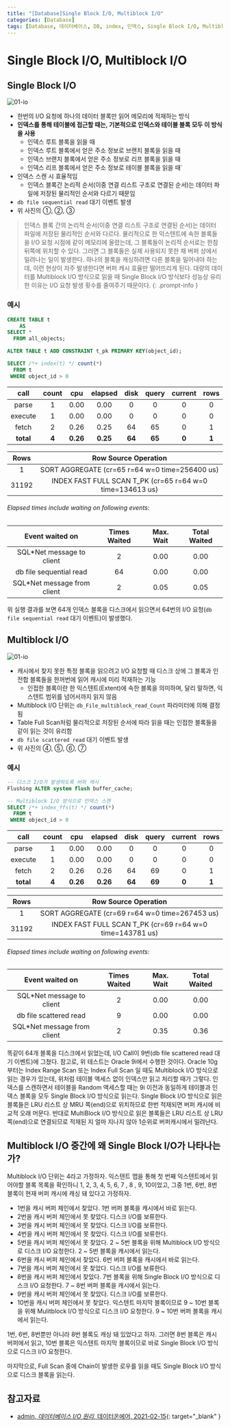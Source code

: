 ```yaml
---
title: "[Database]Single Block I/O, Multiblock I/O"
categories: [Database]
tags: [Database, 데이터베이스, DB, index, 인덱스, Single Block I/O, Multiblock I/O]
---
```


# Single Block I/O, Multiblock I/O

## Single Block I/O

![01-io](/assets/img/posts/database/single-block-io-and-multiblock-io/01-io.jpg)

- 한번의 I/O 요청에 하나의 데이터 블록만 읽어 메모리에 적재하는 방식
- **인덱스를 통해 테이블에 접근할 때는, 기본적으로 인덱스와 테이블 블록 모두 이 방식을 사용**
  + 인덱스 루트 블록을 읽을 때
  + 인덱스 루트 블록에서 얻은 주소 정보로 브랜치 블록을 읽을 때
  + 인덱스 브랜치 블록에서 얻은 주소 정보로 리프 블록을 읽을 때
  + 인덱스 리프 블록에서 얻은 주소 정보로 테이블 블록을 읽을 때`
- 인덱스 스캔 시 효율적임
  + 인덱스 블록간 논리적 순서(이중 연결 리스트 구조로 연결된 순서)는 데이터 파일에 저장된 물리적인 순서와 다르기 때문임
- `db file sequential read` 대기 이벤트 발생
- 위 사진의 ①, ②, ③

> 인덱스 블록 간의 논리적 순서(이중 연결 리스트 구조로 연결된 순서)는 데이터 파일에 저장된 물리적인 순서와 다르다. 물리적으로 한 익스텐트에 속한 블록들을 I/O 요청 시점에 같이 메모리에 올렸는데, 그 블록들이 논리적 순서로는 한참 뒤쪽에 위치할 수 있다. 그러면 그 블록들은 실제 사용되지 못한 채 버퍼 상에서 밀려나는 일이 발생한다. 하나의 블록을 캐싱하려면 다른 블록을 밀어내야 하는데, 이런 현상이 자주 발생한다면 버퍼 캐시 효율만 떨어뜨리게 된다. 대량의 데이터를 Multiblock I/O 방식으로 읽을 때 Single Block I/O 방식보다 성능상 유리한 이유는 I/O 요청 발생 횟수를 줄여주기 때문이다.
{: .prompt-info }

### 예시

```sql
CREATE TABLE t
    AS
SELECT *
  FROM all_objects;

ALTER TABLE t ADD CONSTRAINT t_pk PRIMARY KEY(object_id);

SELECT /*+ index(t) */ count(*)
  FROM t
 WHERE object_id > 0 
```

|    call   | count |    cpu   |  elapsed |  disk  | query  | current | rows  |
|:---------:|:-----:|:--------:|:--------:|:------:|:------:|:-------:|:-----:|
|   parse   |   1   |   0.00   |   0.00   |    0   |    0   |    0    |   0   |
|  execute  |   1   |   0.00   |   0.00   |    0   |    0   |    0    |   0   | 
|   fetch   |   2   |   0.26   |   0.25   |   64   |   65   |    0    |   1   | 
| **total** | **4** | **0.26** | **0.25** | **64** | **65** |  **0**  | **1** |

|  Rows |                  Row Source Operation                     |
|:-----:|:---------------------------------------------------------:|
|   1   |      SORT AGGREGATE (cr=65 r=64 w=0 time=256400 us)       |
| 31192 | INDEX FAST FULL SCAN T_PK (cr=65 r=64 w=0 time=134613 us) |

###### Elapsed times include waiting on following events:

|       Event waited on       | Times Waited | Max. Wait | Total Waited |
|:---------------------------:|:------------:|:---------:|:------------:|
|  SQL*Net message to client  |      2       |    0.00   |     0.00     |
|   db file sequential read   |     64       |    0.00   |     0.00     |
| SQL*Net message from client |      2       |    0.05   |     0.05     |

위 실행 결과를 보면 64개 인덱스 블록을 디스크에서 읽으면서 64번의 I/O 요청(`db file sequential read` 대기 이벤트)이 발생했다.

## Multiblock I/O

![01-io](/assets/img/posts/database/single-block-io-and-multiblock-io/01-io.jpg)

- 캐시에서 찾지 못한 특정 블록을 읽으려고 I/O 요청할 때 디스크 상에 그 블록과 인전합 블록들을 한꺼번에 읽어 캐시에 미리 적재하는 기능
  + 인접한 블록이란 한 익스텐트(Extent)에 속한 블록을 의미하며, 달리 말하면, 익스텐트 범위를 넘어서까지 읽지 않음
- Multiblock I/O 단위는 `db_File_multiblock_read_Count` 파라미터에 의해 결정됨
- Table Full Scan처럼 물리적으로 저장된 순서에 따라 읽을 때는 인접한 블록들을 같이 읽는 것이 유리함
- `db file scattered read` 대기 이벤트 발생
- 위 사진의 ④, ⑤, ⑥, ⑦

### 예시

```sql
-- 디스크 I/O가 발생하도록 버퍼 캐시
Flushing ALTER system flush buffer_cache;

-- Multiblock I/O 방식으로 인덱스 스캔
SELECT /*+ index_ffs(t) */ count(*)
  FROM t
 WHERE object_id > 0
```

|    call   | count |    cpu   |  elapsed |  disk  | query  | current | rows  |
|:---------:|:-----:|:--------:|:--------:|:------:|:------:|:-------:|:-----:| 
|   parse   |   1   |   0.00   |   0.00   |    0   |    0   |    0    |   0   | 
|  execute  |   1   |   0.00   |   0.00   |    0   |    0   |    0    |   0   | 
|   fetch   |   2   |   0.26   |   0.26   |   64   |   69   |    0    |   1   | 
| **total** | **4** | **0.26** | **0.26** | **64** | **69** |  **0**  | **1** |

|  Rows |                  Row Source Operation                     |
|:-----:|:---------------------------------------------------------:|
|   1   |      SORT AGGREGATE (cr=69 r=64 w=0 time=267453 us)       |
| 31192 | INDEX FAST FULL SCAN T_PK (cr=69 r=64 w=0 time=143781 us) |

###### Elapsed times include waiting on following events:

|       Event waited on       | Times Waited | Max. Wait | Total Waited |
|:---------------------------:|:------------:|:---------:|:------------:| 
|  SQL*Net message to client  |       2      |    0.00   |     0.00     |
|    db file scattered read   |       9      |    0.00   |     0.00     |
| SQL*Net message from client |       2      |    0.35   |     0.36     |

똑같이 64개 블록을 디스크에서 읽었는데, I/O Call이 9번(db file scattered read 대기 이벤트)에 그쳤다. 참고로, 위 테스트는 Oracle 9i에서 수행한 것이다. Oracle 10g부터는 Index Range Scan 또는 Index Full Scan 일 때도 Multiblock I/O 방식으로 읽는 경우가 있는데, 위처럼 테이블 액세스 없이 인덱스만 읽고 처리할 때가 그렇다. 인덱스를 스캔하면서 테이블을 Random 액세스할 때는 9i 이전과 동일하게 테이블과 인덱스 블록을 모두 Single Block I/O 방식으로 읽는다. Single Block I/O 방식으로 읽은 블록들은 LRU 리스트 상 MRU 쪽(end)으로 위치하므로 한번 적재되면 버퍼 캐시에 비교적 오래 머문다. 반대로 MultiBlock I/O 방식으로 읽은 블록들은 LRU 리스트 상 LRU 쪽(end)으로 연결되므로 적재된 지 얼마 지나지 않아 1순위로 버퍼캐시에서 밀려난다.

## Multiblock I/O 중간에 왜 Single Block I/O가 나타나는가?

Multiblock I/O 단위는 4라고 가정하자. 익스텐트 맵을 통해 첫 번째 익스텐트에서 읽어야할 블록 목록을 확인하니 1, 2, 3, 4, 5, 6, 7 , 8 , 9, 10이었고, 그중 1번, 6번, 8번 블록이 현재 버퍼 캐시에 캐싱 돼 있다고 가정하자.

- 1번을 캐시 버퍼 체인에서 찾았다. 1번 버퍼 블록을 캐시에서 바로 읽는다.
- 2번을 캐시 버퍼 체인에서 못 찾았다. 디스크 I/O를 보류한다.
- 3번을 캐시 버퍼 체인에서 못 찾았다. 디스크 I/O를 보류한다.
- 4번을 캐시 버퍼 체인에서 못 찾았다. 디스크 I/O를 보류한다.
- 5번을 캐시 버퍼 체인에서 못 찾았다. 2 ~ 5번 블록을 위해 Multiblock I/O 방식으로 디스크 I/O 요청한다. 2 ~ 5번 블록을 캐시에서 읽는다.
- 6번을 캐시 버퍼 체인에서 찾았다. 6번 버퍼 블록을 캐시에서 바로 읽는다.
- 7번을 캐시 버퍼 체인에서 못 찾았다. 디스크 I/O를 보류한다.
- 8번을 캐시 버퍼 체인에서 찾았다. 7번 블록을 위해 Single Block I/O 방식으로 디스크 I/O 요청한다. 7 ~ 8번 버퍼 블록을 캐시에서 읽는다.
- 9번을 캐시 버퍼 체인에서 못 찾았다. 디스크 I/O를 보류한다.
- 10번을 캐시 버퍼 체인에서 못 찾았다. 익스텐트 마지막 블록이므로 9 ~ 10번 블록을 위해 Mulitblock I/O 방식으로 디스크 I/O 요청한다. 9 ~ 10번 버퍼 블록을 캐시에서 읽는다.

1번, 6번, 8번뿐만 아니라 8번 블록도 캐싱 돼 있었다고 하자. 그러면 8번 블록은 캐시 버퍼에서 읽고, 10번 블록은 익스텐트 마지막 블록이므로 바로 Single Block I/O 방식으로 디스크 I/O 요청한다.

마지막으로, Full Scan 중에 Chain이 발생한 로우를 읽을 때도 Single Block I/O 방식으로 디스크 블록을 읽는다.

## 참고자료

- [admin, *데이터베이스 I/O 원리*, 데이터온에어, 2021-02-15](https://dataonair.or.kr/db-tech-reference/d-guide/sql/?pageid=2&mod=document&uid=360){: target="_blank" }